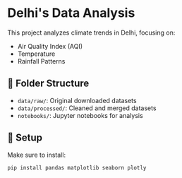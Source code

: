 # Delhi's Data Analysis

This project analyzes climate trends in Delhi, focusing on:
- Air Quality Index (AQI)
- Temperature 
- Rainfall Patterns

## 📁 Folder Structure
- `data/raw/`: Original downloaded datasets
- `data/processed/`: Cleaned and merged datasets
- `notebooks/`: Jupyter notebooks for analysis

## 🔧 Setup
Make sure to install:
```bash
pip install pandas matplotlib seaborn plotly
